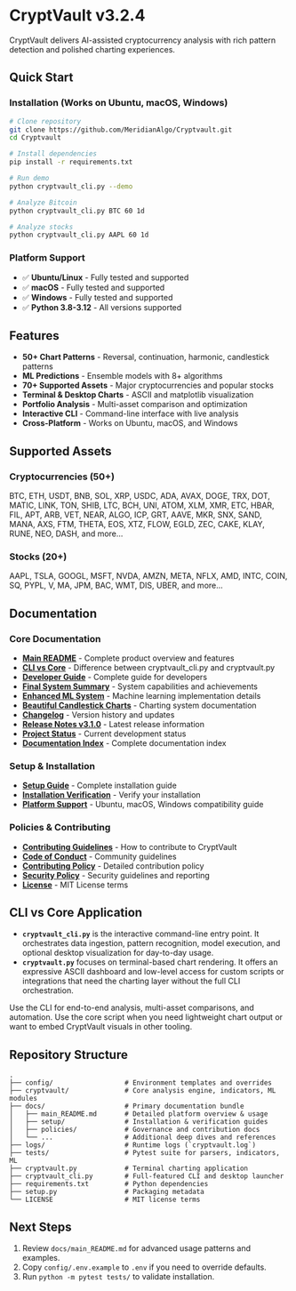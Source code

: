 # CryptVault v3.2.4

CryptVault delivers AI-assisted cryptocurrency analysis with rich pattern detection and polished charting experiences.

## Quick Start

### Installation (Works on Ubuntu, macOS, Windows)

```bash
# Clone repository
git clone https://github.com/MeridianAlgo/Cryptvault.git
cd Cryptvault

# Install dependencies
pip install -r requirements.txt

# Run demo
python cryptvault_cli.py --demo

# Analyze Bitcoin
python cryptvault_cli.py BTC 60 1d

# Analyze stocks
python cryptvault_cli.py AAPL 60 1d
```

### Platform Support
- ✅ **Ubuntu/Linux** - Fully tested and supported
- ✅ **macOS** - Fully tested and supported  
- ✅ **Windows** - Fully tested and supported
- ✅ **Python 3.8-3.12** - All versions supported

## Features

- **50+ Chart Patterns** - Reversal, continuation, harmonic, candlestick patterns
- **ML Predictions** - Ensemble models with 8+ algorithms
- **70+ Supported Assets** - Major cryptocurrencies and popular stocks
- **Terminal & Desktop Charts** - ASCII and matplotlib visualization
- **Portfolio Analysis** - Multi-asset comparison and optimization
- **Interactive CLI** - Command-line interface with live analysis
- **Cross-Platform** - Works on Ubuntu, macOS, and Windows

## Supported Assets

### Cryptocurrencies (50+)
BTC, ETH, USDT, BNB, SOL, XRP, USDC, ADA, AVAX, DOGE, TRX, DOT, MATIC, LINK, TON, SHIB, LTC, BCH, UNI, ATOM, XLM, XMR, ETC, HBAR, FIL, APT, ARB, VET, NEAR, ALGO, ICP, GRT, AAVE, MKR, SNX, SAND, MANA, AXS, FTM, THETA, EOS, XTZ, FLOW, EGLD, ZEC, CAKE, KLAY, RUNE, NEO, DASH, and more...

### Stocks (20+)
AAPL, TSLA, GOOGL, MSFT, NVDA, AMZN, META, NFLX, AMD, INTC, COIN, SQ, PYPL, V, MA, JPM, BAC, WMT, DIS, UBER, and more...

## Documentation

### Core Documentation
- **[Main README](docs/main_README.md)** - Complete product overview and features
- **[CLI vs Core](docs/CLI_VS_CORE.md)** - Difference between cryptvault_cli.py and cryptvault.py
- **[Developer Guide](docs/DEVELOPER_GUIDE.md)** - Complete guide for developers
- **[Final System Summary](docs/FINAL_SYSTEM_SUMMARY.md)** - System capabilities and achievements
- **[Enhanced ML System](docs/ENHANCED_ML_SYSTEM.md)** - Machine learning implementation details
- **[Beautiful Candlestick Charts](docs/BEAUTIFUL_CANDLESTICK_CHARTS.md)** - Charting system documentation
- **[Changelog](docs/CHANGELOG.md)** - Version history and updates
- **[Release Notes v3.1.0](docs/RELEASE_NOTES_3.1.0.md)** - Latest release information
- **[Project Status](docs/PROJECT_STATUS.md)** - Current development status
- **[Documentation Index](docs/README.md)** - Complete documentation index

### Setup & Installation
- **[Setup Guide](docs/setup/SETUP_GUIDE.md)** - Complete installation guide
- **[Installation Verification](docs/setup/INSTALLATION_VERIFIED.md)** - Verify your installation
- **[Platform Support](docs/PLATFORM_SUPPORT.md)** - Ubuntu, macOS, Windows compatibility guide

### Policies & Contributing
- **[Contributing Guidelines](CONTRIBUTING.md)** - How to contribute to CryptVault
- **[Code of Conduct](docs/policies/CODE_OF_CONDUCT.md)** - Community guidelines
- **[Contributing Policy](docs/policies/CONTRIBUTING.md)** - Detailed contribution policy
- **[Security Policy](SECURITY.md)** - Security guidelines and reporting
- **[License](LICENSE)** - MIT License terms

## CLI vs Core Application

- **`cryptvault_cli.py`** is the interactive command-line entry point. It orchestrates data ingestion, pattern recognition, model execution, and optional desktop visualization for day-to-day usage.
- **`cryptvault.py`** focuses on terminal-based chart rendering. It offers an expressive ASCII dashboard and low-level access for custom scripts or integrations that need the charting layer without the full CLI orchestration.

Use the CLI for end-to-end analysis, multi-asset comparisons, and automation. Use the core script when you need lightweight chart output or want to embed CryptVault visuals in other tooling.

## Repository Structure

```text
.
├── config/                  # Environment templates and overrides
├── cryptvault/              # Core analysis engine, indicators, ML modules
├── docs/                    # Primary documentation bundle
│   ├── main_README.md       # Detailed platform overview & usage
│   ├── setup/               # Installation & verification guides
│   ├── policies/            # Governance and contribution docs
│   └── ...                  # Additional deep dives and references
├── logs/                    # Runtime logs (`cryptvault.log`)
├── tests/                   # Pytest suite for parsers, indicators, ML
├── cryptvault.py            # Terminal charting application
├── cryptvault_cli.py        # Full-featured CLI and desktop launcher
├── requirements.txt         # Python dependencies
├── setup.py                 # Packaging metadata
└── LICENSE                  # MIT license terms
```

## Next Steps

1. Review `docs/main_README.md` for advanced usage patterns and examples.
2. Copy `config/.env.example` to `.env` if you need to override defaults.
3. Run `python -m pytest tests/` to validate installation.
